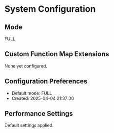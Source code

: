 # System Configuration

## Mode

FULL

## Custom Function Map Extensions

None yet configured.

## Configuration Preferences

- Default mode: FULL
- Created: 2025-04-04 21:37:00

## Performance Settings

Default settings applied.
